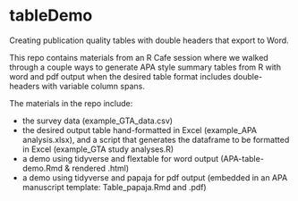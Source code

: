 # tableDemo
Creating publication quality tables with double headers that export to Word.

This repo contains materials from an R Cafe session where we walked through a couple ways to generate APA style summary tables from R with word and pdf output when the desired table format includes double-headers with variable column spans.

The materials in the repo include:

- the survey data (example_GTA_data.csv)
- the desired output table hand-formatted in Excel (example_APA analysis.xlsx), and a script that generates the dataframe to be formatted in Excel (example_GTA study analyses.R)
- a demo using tidyverse and flextable for word output (APA-table-demo.Rmd & rendered .html)
- a demo using tidyverse and papaja for pdf output (embedded in an APA manuscript template: Table_papaja.Rmd and .pdf)
